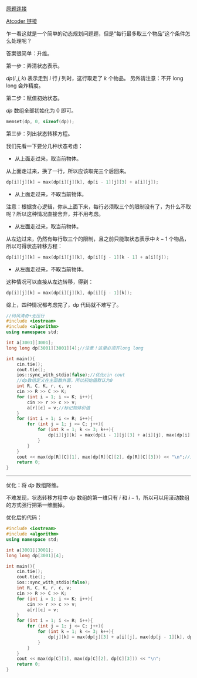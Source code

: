 [原题连接](https://www.luogu.com.cn/problem/AT_abc175_e)

[Atcoder 链接](https://atcoder.jp/contests/abc175/tasks/abc175_e?lang=ja)


乍一看这就是一个简单的动态规划问题题，但是“每行最多取三个物品”这个条件怎么处理呢？

答案很简单：升维。

第一步：弄清状态表示。

$dp(i, j, k)$ 表示走到 $i$ 行 $j$ 列时，这行取走了 $k$ 个物品。
另外请注意：不开 long long 会炸精度。

第二步：赋值初始状态。

$dp$ 数组全部初始化为 $0$ 即可。
```cpp
memset(dp, 0, sizeof(dp));
```
第三步：列出状态转移方程。

我们先看一下要分几种状态考虑：

- 从上面走过来，取当前物体。

从上面走过来，换了一行，所以应该取完三个后回来。
```cpp
dp[i][j][k] = max(dp[i][j][k], dp[i - 1][j][3] + a[i][j]);
```

- 从上面走过来，不取当前物体。

注意：根据贪心逻辑，你从上面下来，每行必须取三个的限制没有了，为什么不取呢？所以这种情况直接舍弃，并不用考虑。

- 从左面走过来，取当前物体。

从左边过来，仍然有每行取三个的限制，且之前只能取状态表示中 $k-1$ 个物品，所以可得状态转移方程：
```cpp
dp[i][j][k] = max(dp[i][j][k], dp[i][j - 1][k - 1] + a[i][j]);
```

- 从左面走过来，不取当前物体。

这种情况可以直接从左边转移，得到：
```cpp
dp[i][j][k] = max(dp[i][j][k], dp[i][j - 1][k]);
```

综上，四种情况都考虑完了，dp 代码就不难写了。
```cpp
//码风清奇+无压行
#include <iostream>
#include <algorithm>
using namespace std; 

int a[3001][3001];
long long dp[3001][3001][4];//注意！这里必须开long long

int main(){
    cin.tie();
    cout.tie();
    ios::sync_with_stdio(false);//优化cin cout
    //dp数组定义在主函数外面，所以初始值默认为0
    int R, C, K, r, c, v;
    cin >> R >> C >> K;
    for (int i = 1; i <= K; i++){
        cin >> r >> c >> v;
        a[r][c] = v;//标记物体价值
    }
    for (int i = 1; i <= R; i++){
        for (int j = 1; j <= C; j++){
            for (int k = 1; k <= 3; k++){
                dp[i][j][k] = max(dp[i - 1][j][3] + a[i][j], max(dp[i][j - 1][k], dp[i][j - 1][k - 1] + a[i][j]));//状态转移
            }
        }
    }
    cout << max(dp[R][C][1], max(dp[R][C][2], dp[R][C][3])) << "\n";//三种情况比较并输出
    return 0;
}
```

- - -

优化：将 $dp$ 数组降维。

不难发现，状态转移方程中 $dp$ 数组的第一维只有 $i$ 和 $i-1$，所以可以用滚动数组的方式强行把第一维删掉。

优化后的代码：
```cpp
#include <iostream>
#include <algorithm>
using namespace std; 

int a[3001][3001];
long long dp[3001][4];

int main(){
    cin.tie();
    cout.tie();
    ios::sync_with_stdio(false);
    int R, C, K, r, c, v;
    cin >> R >> C >> K;
    for (int i = 1; i <= K; i++){
        cin >> r >> c >> v;
        a[r][c] = v;
    }
    for (int i = 1; i <= R; i++){
        for (int j = 1; j <= C; j++){
            for (int k = 1; k <= 3; k++){
                dp[j][k] = max(dp[j][3] + a[i][j], max(dp[j - 1][k], dp[j - 1][k - 1] + a[i][j]));
            }
        }
    }
    cout << max(dp[C][1], max(dp[C][2], dp[C][3])) << "\n";
    return 0;
}
```